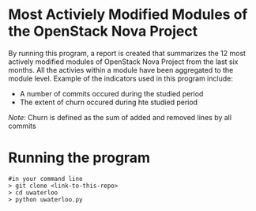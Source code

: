 # Most Activiely Modified Modules of the OpenStack Nova Project

By running this program, a report is created that summarizes the 12 most actively modified modules of OpenStack Nova Project from the last six months. 
All the activies within a module have been aggregated to the module level. Example of the indicators used in this program include: 
  
  - A number of commits occured during the studied period
  - The extent of churn occured during hte studied period

*Note*: Churn is defined as the sum of added and removed lines by all commits 

# Running the program  

```
#in your command line 
> git clone <link-to-this-repo>
> cd uwaterloo
> python uwaterloo.py
```
